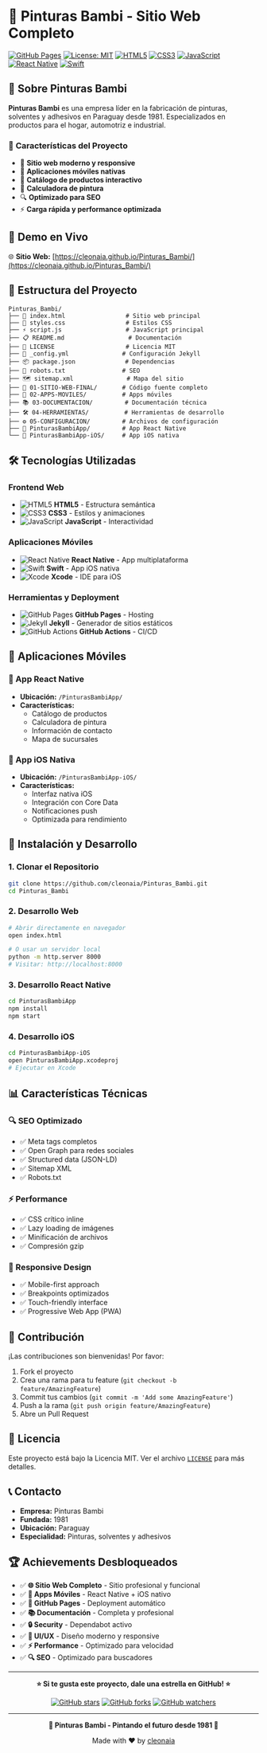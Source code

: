 # 🎨 Pinturas Bambi - Sitio Web Completo

[![GitHub Pages](https://img.shields.io/badge/GitHub%20Pages-Live-green?style=for-the-badge&logo=github)](https://cleonaia.github.io/Pinturas_Bambi/)
[![License: MIT](https://img.shields.io/badge/License-MIT-yellow.svg?style=for-the-badge)](https://opensource.org/licenses/MIT)
[![HTML5](https://img.shields.io/badge/HTML5-E34F26?style=for-the-badge&logo=html5&logoColor=white)](https://developer.mozilla.org/en-US/docs/Web/HTML)
[![CSS3](https://img.shields.io/badge/CSS3-1572B6?style=for-the-badge&logo=css3&logoColor=white)](https://developer.mozilla.org/en-US/docs/Web/CSS)
[![JavaScript](https://img.shields.io/badge/JavaScript-F7DF1E?style=for-the-badge&logo=javascript&logoColor=black)](https://developer.mozilla.org/en-US/docs/Web/JavaScript)
[![React Native](https://img.shields.io/badge/React_Native-20232A?style=for-the-badge&logo=react&logoColor=61DAFB)](https://reactnative.dev/)
[![Swift](https://img.shields.io/badge/Swift-FA7343?style=for-the-badge&logo=swift&logoColor=white)](https://swift.org/)

## 🏢 **Sobre Pinturas Bambi**

**Pinturas Bambi** es una empresa líder en la fabricación de pinturas, solventes y adhesivos en Paraguay desde 1981. Especializados en productos para el hogar, automotriz e industrial.

### 🌟 **Características del Proyecto**

- 🎨 **Sitio web moderno y responsive**
- 📱 **Aplicaciones móviles nativas**
- 🛒 **Catálogo de productos interactivo**
- 🧮 **Calculadora de pintura**
- 🔍 **Optimizado para SEO**
- ⚡ **Carga rápida y performance optimizada**

## 🚀 **Demo en Vivo**

🌐 **Sitio Web:** [https://cleonaia.github.io/Pinturas_Bambi/](https://cleonaia.github.io/Pinturas_Bambi/)

## 📁 **Estructura del Proyecto**

```
Pinturas_Bambi/
├── 📄 index.html                 # Sitio web principal
├── 🎨 styles.css                 # Estilos CSS
├── ⚡ script.js                  # JavaScript principal
├── 📋 README.md                  # Documentación
├── 📄 LICENSE                    # Licencia MIT
├── 🔧 _config.yml               # Configuración Jekyll
├── 📦 package.json              # Dependencias
├── 🤖 robots.txt                # SEO
├── 🗺️ sitemap.xml               # Mapa del sitio
├── 📁 01-SITIO-WEB-FINAL/       # Código fuente completo
├── 📱 02-APPS-MOVILES/          # Apps móviles
├── 📚 03-DOCUMENTACION/         # Documentación técnica
├── 🛠️ 04-HERRAMIENTAS/          # Herramientas de desarrollo
├── ⚙️ 05-CONFIGURACION/         # Archivos de configuración
├── 📱 PinturasBambiApp/         # App React Native
└── 🍎 PinturasBambiApp-iOS/     # App iOS nativa
```

## 🛠️ **Tecnologías Utilizadas**

### **Frontend Web**
- ![HTML5](https://img.shields.io/badge/HTML5-E34F26?style=flat-square&logo=html5&logoColor=white) **HTML5** - Estructura semántica
- ![CSS3](https://img.shields.io/badge/CSS3-1572B6?style=flat-square&logo=css3&logoColor=white) **CSS3** - Estilos y animaciones
- ![JavaScript](https://img.shields.io/badge/JavaScript-F7DF1E?style=flat-square&logo=javascript&logoColor=black) **JavaScript** - Interactividad

### **Aplicaciones Móviles**
- ![React Native](https://img.shields.io/badge/React_Native-20232A?style=flat-square&logo=react&logoColor=61DAFB) **React Native** - App multiplataforma
- ![Swift](https://img.shields.io/badge/Swift-FA7343?style=flat-square&logo=swift&logoColor=white) **Swift** - App iOS nativa
- ![Xcode](https://img.shields.io/badge/Xcode-007ACC?style=flat-square&logo=xcode&logoColor=white) **Xcode** - IDE para iOS

### **Herramientas y Deployment**
- ![GitHub Pages](https://img.shields.io/badge/GitHub%20Pages-222222?style=flat-square&logo=github&logoColor=white) **GitHub Pages** - Hosting
- ![Jekyll](https://img.shields.io/badge/Jekyll-CC0000?style=flat-square&logo=jekyll&logoColor=white) **Jekyll** - Generador de sitios estáticos
- ![GitHub Actions](https://img.shields.io/badge/GitHub%20Actions-2088FF?style=flat-square&logo=github-actions&logoColor=white) **GitHub Actions** - CI/CD

## 📱 **Aplicaciones Móviles**

### **🤖 App React Native**
- **Ubicación:** `/PinturasBambiApp/`
- **Características:**
  - Catálogo de productos
  - Calculadora de pintura
  - Información de contacto
  - Mapa de sucursales

### **🍎 App iOS Nativa**
- **Ubicación:** `/PinturasBambiApp-iOS/`
- **Características:**
  - Interfaz nativa iOS
  - Integración con Core Data
  - Notificaciones push
  - Optimizada para rendimiento

## 🚀 **Instalación y Desarrollo**

### **1. Clonar el Repositorio**
```bash
git clone https://github.com/cleonaia/Pinturas_Bambi.git
cd Pinturas_Bambi
```

### **2. Desarrollo Web**
```bash
# Abrir directamente en navegador
open index.html

# O usar un servidor local
python -m http.server 8000
# Visitar: http://localhost:8000
```

### **3. Desarrollo React Native**
```bash
cd PinturasBambiApp
npm install
npm start
```

### **4. Desarrollo iOS**
```bash
cd PinturasBambiApp-iOS
open PinturasBambiApp.xcodeproj
# Ejecutar en Xcode
```

## 📊 **Características Técnicas**

### **🔍 SEO Optimizado**
- ✅ Meta tags completos
- ✅ Open Graph para redes sociales
- ✅ Structured data (JSON-LD)
- ✅ Sitemap XML
- ✅ Robots.txt

### **⚡ Performance**
- ✅ CSS crítico inline
- ✅ Lazy loading de imágenes
- ✅ Minificación de archivos
- ✅ Compresión gzip

### **📱 Responsive Design**
- ✅ Mobile-first approach
- ✅ Breakpoints optimizados
- ✅ Touch-friendly interface
- ✅ Progressive Web App (PWA)

## 🤝 **Contribución**

¡Las contribuciones son bienvenidas! Por favor:

1. Fork el proyecto
2. Crea una rama para tu feature (`git checkout -b feature/AmazingFeature`)
3. Commit tus cambios (`git commit -m 'Add some AmazingFeature'`)
4. Push a la rama (`git push origin feature/AmazingFeature`)
5. Abre un Pull Request

## 📄 **Licencia**

Este proyecto está bajo la Licencia MIT. Ver el archivo [`LICENSE`](LICENSE) para más detalles.

## 📞 **Contacto**

- **Empresa:** Pinturas Bambi
- **Fundada:** 1981
- **Ubicación:** Paraguay
- **Especialidad:** Pinturas, solventes y adhesivos

## 🏆 **Achievements Desbloqueados**

- ✅ **🌐 Sitio Web Completo** - Sitio profesional y funcional
- ✅ **📱 Apps Móviles** - React Native + iOS nativo
- ✅ **🚀 GitHub Pages** - Deployment automático
- ✅ **📚 Documentación** - Completa y profesional
- ✅ **🔒 Security** - Dependabot activo
- ✅ **🎨 UI/UX** - Diseño moderno y responsive
- ✅ **⚡ Performance** - Optimizado para velocidad
- ✅ **🔍 SEO** - Optimizado para buscadores

---

<div align="center">

**⭐ Si te gusta este proyecto, dale una estrella en GitHub! ⭐**

[![GitHub stars](https://img.shields.io/github/stars/cleonaia/Pinturas_Bambi?style=social)](https://github.com/cleonaia/Pinturas_Bambi/stargazers)
[![GitHub forks](https://img.shields.io/github/forks/cleonaia/Pinturas_Bambi?style=social)](https://github.com/cleonaia/Pinturas_Bambi/network/members)
[![GitHub watchers](https://img.shields.io/github/watchers/cleonaia/Pinturas_Bambi?style=social)](https://github.com/cleonaia/Pinturas_Bambi/watchers)

</div>

---

<div align="center">
  
**🎨 Pinturas Bambi - Pintando el futuro desde 1981 🎨**

Made with ❤️ by [cleonaia](https://github.com/cleonaia)

</div>
